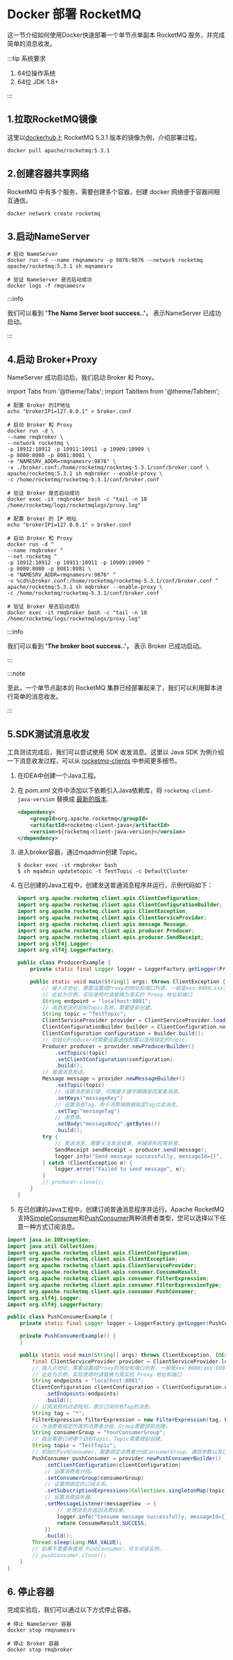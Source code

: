 # Docker 部署 RocketMQ

这一节介绍如何使用Docker快速部署一个单节点单副本 RocketMQ 服务，并完成简单的消息收发。

:::tip 系统要求

1. 64位操作系统
2. 64位 JDK 1.8+

:::

## 1.拉取RocketMQ镜像
这里以[dockerhub](https://hub.docker.com/r/apache/rocketmq/tags)上 RocketMQ 5.3.1 版本的镜像为例，介绍部署过程。

```shell
docker pull apache/rocketmq:5.3.1
```

## 2.创建容器共享网络
RocketMQ 中有多个服务，需要创建多个容器，创建 docker 网络便于容器间相互通信。

```shell
docker network create rocketmq
```

## 3.启动NameServer

```shell
# 启动 NameServer
docker run -d --name rmqnamesrv -p 9876:9876 --network rocketmq apache/rocketmq:5.3.1 sh mqnamesrv

# 验证 NameServer 是否启动成功
docker logs -f rmqnamesrv
```
:::info

我们可以看到 **'The Name Server boot success..'，** 表示NameServer 已成功启动。

:::

## 4.启动 Broker+Proxy
NameServer 成功启动后，我们启动 Broker 和 Proxy。

import Tabs from '@theme/Tabs';
import TabItem from '@theme/TabItem';

<Tabs>
<TabItem value="Linux" label="Linux" default >

```code
# 配置 Broker 的IP地址
echo "brokerIP1=127.0.0.1" > broker.conf

# 启动 Broker 和 Proxy
docker run -d \
--name rmqbroker \
--network rocketmq \
-p 10912:10912 -p 10911:10911 -p 10909:10909 \
-p 8080:8080 -p 8081:8081 \
-e "NAMESRV_ADDR=rmqnamesrv:9876" \
-v ./broker.conf:/home/rocketmq/rocketmq-5.3.1/conf/broker.conf \
apache/rocketmq:5.3.1 sh mqbroker --enable-proxy \
-c /home/rocketmq/rocketmq-5.3.1/conf/broker.conf

# 验证 Broker 是否启动成功
docker exec -it rmqbroker bash -c "tail -n 10 /home/rocketmq/logs/rocketmqlogs/proxy.log"
```
</TabItem>
<TabItem value="Windows" label="Windows">

```code
# 配置 Broker 的 IP 地址
echo "brokerIP1=127.0.0.1" > broker.conf

# 启动 Broker 和 Proxy
docker run -d ^
--name rmqbroker ^
--net rocketmq ^
-p 10912:10912 -p 10911:10911 -p 10909:10909 ^
-p 8080:8080 -p 8081:8081 \
-e "NAMESRV_ADDR=rmqnamesrv:9876" ^
-v %cd%\broker.conf:/home/rocketmq/rocketmq-5.3.1/conf/broker.conf ^
apache/rocketmq:5.3.1 sh mqbroker --enable-proxy \
-c /home/rocketmq/rocketmq-5.3.1/conf/broker.conf

# 验证 Broker 是否启动成功
docker exec -it rmqbroker bash -c "tail -n 10 /home/rocketmq/logs/rocketmqlogs/proxy.log"
```

</TabItem>

</Tabs>


:::info

我们可以看到 **'The broker boot success..'，** 表示 Broker 已成功启动。

:::

:::note

至此，一个单节点副本的 RocketMQ 集群已经部署起来了，我们可以利用脚本进行简单的消息收发。

:::

## 5.SDK测试消息收发

工具测试完成后，我们可以尝试使用 SDK 收发消息。这里以 Java SDK 为例介绍一下消息收发过程，可以从 [rocketmq-clients](https://github.com/apache/rocketmq-clients) 中参阅更多细节。

1. 在IDEA中创建一个Java工程。

2. 在 *pom.xml* 文件中添加以下依赖引入Java依赖库，将 `rocketmq-client-java-version` 替换成 <a href='https://search.maven.org/search?q=g:org.apache.rocketmq%20AND%20a:rocketmq-client-java'>最新的版本</a>.

   ```xml
   <dependency>
       <groupId>org.apache.rocketmq</groupId>
       <artifactId>rocketmq-client-java</artifactId>
       <version>${rocketmq-client-java-version}</version>
   </dependency> 
   ```

3. 进入broker容器，通过mqadmin创建 Topic。

   ```shell
   $ docker exec -it rmqbroker bash
   $ sh mqadmin updatetopic -t TestTopic -c DefaultCluster
   ```

4. 在已创建的Java工程中，创建发送普通消息程序并运行，示例代码如下：

   ```java
   import org.apache.rocketmq.client.apis.ClientConfiguration;
   import org.apache.rocketmq.client.apis.ClientConfigurationBuilder;
   import org.apache.rocketmq.client.apis.ClientException;
   import org.apache.rocketmq.client.apis.ClientServiceProvider;
   import org.apache.rocketmq.client.apis.message.Message;
   import org.apache.rocketmq.client.apis.producer.Producer;
   import org.apache.rocketmq.client.apis.producer.SendReceipt;
   import org.slf4j.Logger;
   import org.slf4j.LoggerFactory;
   
   public class ProducerExample {
       private static final Logger logger = LoggerFactory.getLogger(ProducerExample.class);
   
       public static void main(String[] args) throws ClientException {
           // 接入点地址，需要设置成Proxy的地址和端口列表，一般是xxx:8080;xxx:8081
           // 此处为示例，实际使用时请替换为真实的 Proxy 地址和端口
           String endpoint = "localhost:8081";
           // 消息发送的目标Topic名称，需要提前创建。
           String topic = "TestTopic";
           ClientServiceProvider provider = ClientServiceProvider.loadService();
           ClientConfigurationBuilder builder = ClientConfiguration.newBuilder().setEndpoints(endpoint);
           ClientConfiguration configuration = builder.build();
           // 初始化Producer时需要设置通信配置以及预绑定的Topic。
           Producer producer = provider.newProducerBuilder()
               .setTopics(topic)
               .setClientConfiguration(configuration)
               .build();
           // 普通消息发送。
           Message message = provider.newMessageBuilder()
               .setTopic(topic)
               // 设置消息索引键，可根据关键字精确查找某条消息。
               .setKeys("messageKey")
               // 设置消息Tag，用于消费端根据指定Tag过滤消息。
               .setTag("messageTag")
               // 消息体。
               .setBody("messageBody".getBytes())
               .build();
           try {
               // 发送消息，需要关注发送结果，并捕获失败等异常。
               SendReceipt sendReceipt = producer.send(message);
               logger.info("Send message successfully, messageId={}", sendReceipt.getMessageId());
           } catch (ClientException e) {
               logger.error("Failed to send message", e);
           }
           // producer.close();
       }
   }
   ```

5. 在已创建的Java工程中，创建订阅普通消息程序并运行。Apache RocketMQ 支持[SimpleConsumer](https://rocketmq.apache.org/zh/docs/featureBehavior/06consumertype)和[PushConsumer](https://rocketmq.apache.org/zh/docs/featureBehavior/06consumertype)两种消费者类型，您可以选择以下任意一种方式订阅消息。

```java
import java.io.IOException;
import java.util.Collections;
import org.apache.rocketmq.client.apis.ClientConfiguration;
import org.apache.rocketmq.client.apis.ClientException;
import org.apache.rocketmq.client.apis.ClientServiceProvider;
import org.apache.rocketmq.client.apis.consumer.ConsumeResult;
import org.apache.rocketmq.client.apis.consumer.FilterExpression;
import org.apache.rocketmq.client.apis.consumer.FilterExpressionType;
import org.apache.rocketmq.client.apis.consumer.PushConsumer;
import org.slf4j.Logger;
import org.slf4j.LoggerFactory;

public class PushConsumerExample {
    private static final Logger logger = LoggerFactory.getLogger(PushConsumerExample.class);

    private PushConsumerExample() {
    }

    public static void main(String[] args) throws ClientException, IOException, InterruptedException {
        final ClientServiceProvider provider = ClientServiceProvider.loadService();
        // 接入点地址，需要设置成Proxy的地址和端口列表，一般是xxx:8080;xxx:8081
        // 此处为示例，实际使用时请替换为真实的 Proxy 地址和端口
        String endpoints = "localhost:8081";
        ClientConfiguration clientConfiguration = ClientConfiguration.newBuilder()
            .setEndpoints(endpoints)
            .build();
        // 订阅消息的过滤规则，表示订阅所有Tag的消息。
        String tag = "*";
        FilterExpression filterExpression = new FilterExpression(tag, FilterExpressionType.TAG);
        // 为消费者指定所属的消费者分组，Group需要提前创建。
        String consumerGroup = "YourConsumerGroup";
        // 指定需要订阅哪个目标Topic，Topic需要提前创建。
        String topic = "TestTopic";
        // 初始化PushConsumer，需要绑定消费者分组ConsumerGroup、通信参数以及订阅关系。
        PushConsumer pushConsumer = provider.newPushConsumerBuilder()
            .setClientConfiguration(clientConfiguration)
            // 设置消费者分组。
            .setConsumerGroup(consumerGroup)
            // 设置预绑定的订阅关系。
            .setSubscriptionExpressions(Collections.singletonMap(topic, filterExpression))
            // 设置消费监听器。
            .setMessageListener(messageView -> {
                // 处理消息并返回消费结果。
                logger.info("Consume message successfully, messageId={}", messageView.getMessageId());
                return ConsumeResult.SUCCESS;
            })
            .build();
        Thread.sleep(Long.MAX_VALUE);
        // 如果不需要再使用 PushConsumer，可关闭该实例。
        // pushConsumer.close();
    }
}
```

## 6. 停止容器
完成实验后，我们可以通过以下方式停止容器。
```shell
# 停止 NameServer 容器
docker stop rmqnamesrv

# 停止 Broker 容器
docker stop rmqbroker
```
